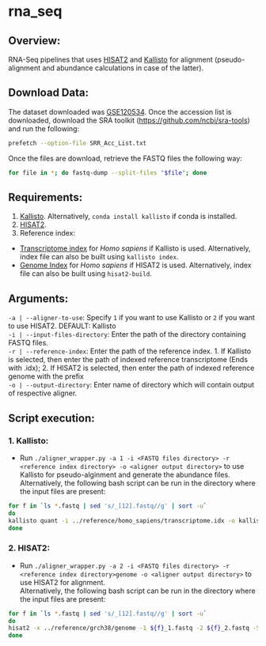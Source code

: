 # rna_seq

## Overview:
RNA-Seq pipelines that uses [HISAT2](http://daehwankimlab.github.io/hisat2/) and [Kallisto](https://pachterlab.github.io/kallisto/) for alignment (pseudo-alignment and abundance calculations in case of the latter).

## Download Data:
The dataset downloaded was [GSE120534](https://www.ncbi.nlm.nih.gov/bioproject/PRJNA493296). Once the accession list is downloaded, download the SRA toolkit (https://github.com/ncbi/sra-tools) and run the following:
```bash
prefetch --option-file SRR_Acc_List.txt
```
Once the files are download, retrieve the FASTQ files the following way:
```bash
for file in *; do fastq-dump --split-files "$file"; done
```

## Requirements:
1. [Kallisto](https://pachterlab.github.io/kallisto). Alternatively, `conda install kallisto` if conda is installed.
2. [HISAT2](http://daehwankimlab.github.io/hisat2/).
3. Reference index:
  - [Transcriptome index](https://github.com/pachterlab/kallisto-transcriptome-indices/releases) for *Homo sapiens* if Kallisto is used. Alternatively, index file can also be built using `kallisto index`.
  - [Genome Index](http://daehwankimlab.github.io/hisat2/download/#index) for *Homo sapiens* if HISAT2  is used. Alternatively, index file can also be built using `hisat2-build`.

## Arguments:
`-a | --aligner-to-use`: Specify `1` if you want to use Kallisto or `2` if you want to use HISAT2. DEFAULT: Kallisto<br/>
`-i | --input-files-directory`: Enter the path of the directory containing FASTQ files.<br/>
`-r | --reference-index`: Enter the path of the reference index. 1. If Kallisto is selected, then enter the path of indexed reference transcriptome (Ends with .idx); 2. If HISAT2 is selected, then enter the path of indexed reference genome with the prefix<br/>
`-o | --output-directory`: Enter name of directory which will contain output of respective aligner.

## Script execution:

### 1. Kallisto:
- Run `./aligner_wrapper.py -a 1 -i <FASTQ files directory> -r <reference index directory> -o <aligner output directory>` to use Kallisto for pseudo-alginment and generate the abundance files.<br/>
Alternatively, the following bash script can be run in the directory where the input files are present:
```bash
for f in `ls *.fastq | sed 's/_[12].fastq//g' | sort -u`
do
kallisto quant -i ../reference/homo_sapiens/transcriptome.idx -o kallisto_output/${f} ${f}_1.fastq ${f}_2.fastq
done
```

### 2. HISAT2:
- Run `./aligner_wrapper.py -a 2 -i <FASTQ files directory> -r <reference index directory>genome -o <aligner output directory>` to use HISAT2 for alignment.<br/>
Alternatively, the following bash script can be run in the directory where the input files are present:
```bash
for f in `ls *.fastq | sed 's/_[12].fastq//g' | sort -u`
do
hisat2 -x ../reference/grch38/genome -1 ${f}_1.fastq -2 ${f}_2.fastq -S ${f}.sam
done
```
